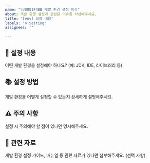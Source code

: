 ```yaml
---
name: "\U0001F4BB 개발 환경 설정 이슈"
about: 개발 환경 설정과 관련된 이슈를 작성해주세요.
title: "[env] 설정 내용"
labels: "⚙ Setting"
assignees: ''

---
```


## 🔧 설정 내용
어떤 개발 환경을 설정해야 하나요? (예: JDK, IDE, 라이브러리 등)

## 📚 설정 방법
개발 환경을 어떻게 설정할 수 있는지 상세하게 설명해주세요.

## ⚠️ 주의 사항
설정 시 주의해야 할 점이 있다면 명시해주세요.

## 🔗 관련 자료
개발 환경 설정 가이드, 매뉴얼 등 관련 자료가 있다면 첨부해주세요. (선택 사항)
